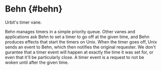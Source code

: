 # Behn {#behn}

Urbit's timer vane.

Behn manages timers in a simple priority queue. Other vanes and applications ask Behn to set a timer to go off at the given time, and Behn produces effects that start the timers on Unix. When the timer goes off, Unix sends an event to Behn, which then notifies the original requester. We don't gurantee that a timer event will happen at exactly the time it was set for, or even that it'll be particularly close. A timer event is a request to not be woken until after the given time.
